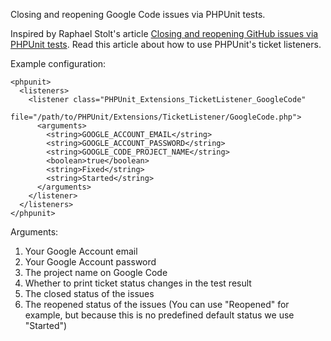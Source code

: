Closing and reopening Google Code issues via PHPUnit tests.

Inspired by Raphael Stolt's article [Closing and reopening GitHub issues via PHPUnit tests](http://raphaelstolt.blogspot.com/2010/01/closing-and-reopening-github-issues-via.html). Read this article about how to use PHPUnit's ticket listeners.

Example configuration:

```
<phpunit>
  <listeners>
    <listener class="PHPUnit_Extensions_TicketListener_GoogleCode" 
              file="/path/to/PHPUnit/Extensions/TicketListener/GoogleCode.php">
      <arguments>
        <string>GOOGLE_ACCOUNT_EMAIL</string>
        <string>GOOGLE_ACCOUNT_PASSWORD</string>
        <string>GOOGLE_CODE_PROJECT_NAME</string>
        <boolean>true</boolean>
        <string>Fixed</string>
        <string>Started</string>
      </arguments>
    </listener>
  </listeners>
</phpunit>
```

Arguments:
  1. Your Google Account email
  1. Your Google Account password
  1. The project name on Google Code
  1. Whether to print ticket status changes in the test result
  1. The closed status of the issues
  1. The reopened status of the issues (You can use "Reopened" for example, but because this is no predefined default status we use "Started")